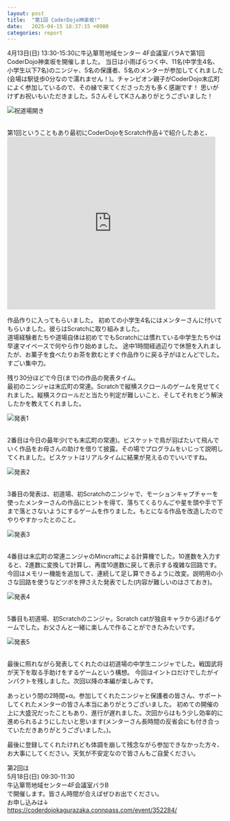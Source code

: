 ```yaml
---
layout: post
title:  "第1回 CoderDojo神楽坂!"
date:   2025-04-15 18:37:15 +0900
categories: report
---
```


4月13日(日) 13:30-15:30に牛込箪笥地域センター 4F会議室バラAで第1回 CoderDojo神楽坂を開催しました。
当日は小雨ぱらつく中、11名(中学生4名、小学生以下7名)のニンジャ、5名の保護者、5名のメンターが参加してくれました(会場は駅徒歩0分なので濡れません！)。チャンピオン親子がCoderDojo末広町によく参加しているので、その縁で来てくださった方も多く感謝です！
思いがけずお祝いもいただきました。SさんそしてKさんありがとうございました！

![祝道場開き](/assets/2025-04-13-01.jpg)

<br>
第1回ということもあり最初にCoderDojoをScratch作品↓で紹介したあと、

<iframe src="https://scratch.mit.edu/projects/1153385524/embed" allowtransparency="true" width="485" height="402" frameborder="0" scrolling="no" allowfullscreen></iframe>

作品作りに入ってもらいました。
初めての小学生4名にはメンターさんに付いてもらいました。彼らはScratchに取り組みました。<br>
道場経験者たちや道場自体は初めてでもScratchには慣れている中学生たちやは早速マイペースで何やら作り始めました。
途中1時間経過辺りで休憩を入れましたが、お菓子を食べたりお茶を飲むとすぐ作品作りに戻る子がほとんどでした。すごい集中力。

残り30分ほどで今日(まで)の作品の発表タイム。<br>
最初のニンジャは末広町の常連。Scratchで縦横スクロールのゲームを見せてくれました。縦横スクロールだと当たり判定が難しいこと、そしてそれをどう解決したかを教えてくれました。

![発表1](/assets/2025-04-13-03.jpg)

<br>
2番目は今日の最年少(でも末広町の常連)。ビスケットで鳥が羽ばたいて飛んでいく作品をお母さんの助けを借りて披露。その場でプログラムをいじって説明してくれました。ビスケットはリアルタイムに結果が見えるのでいいですね。

![発表2](/assets/2025-04-13-04.jpg)

<br>
3番目の発表は、初道場、初Scratchのニンジャで、モーションキャプチャーを使ったメンターさんの作品にヒントを得て、落ちてくるりんごや星を頭や手で下まで落とさないようにするゲームを作りました。もとになる作品を改造したのでやりやすかったとのこと。

![発表3](/assets/2025-04-13-05.jpg)

<br>
4番目は末広町の常連ニンジャのMincraftによる計算機でした。10進数を入力すると、2進数に変換して計算し、再度10進数に戻して表示する複雑な回路です。今回はメモリー機能を追加して、連続して足し算できるように改変。説明用の小さな回路を使うなどツボを押さえた発表でした(内容が難しいのはさておき)。

![発表4](/assets/2025-04-13-06.jpg)

<br>
5番目も初道場、初Scratchのニンジャ。Scratch catが独自キャラから逃げるゲームでした。お父さんと一緒に楽しんで作ることができたみたいです。

![発表5](/assets/2025-04-13-07.jpg)

<br>
最後に照れながら発表してくれたのは初道場の中学生ニンジャでした。戦国武将が天下を取る手助けをするゲームという構想。
今回はイントロだけでしたがインパクトを残しました。次回以降の本編が楽しみです。

あっという間の2時間+α。参加してくれたニンジャと保護者の皆さん、サポートしてくれたメンターの皆さん本当にありがとうございました。
初めての開催の上に大盛況だったこともあり、進行が遅れました。次回からはもう少し効率的に進められるようにしたいと思います(メンターさん長時間の反省会にも付き合っていただきありがとうございました。)。

最後に登録してくれたけれども体調を崩して残念ながら参加できなかった方々、お大事にしてください。天気が不安定なので皆さんもご自愛ください。

第2回は<br>
5月18日(日) 09:30-11:30<br>
牛込箪笥地域センター4F会議室バラB<br>
で開催します。皆さん時間が合えばぜひお出でください。<br>
お申し込みは↓<br>
<https://coderdojokagurazaka.connpass.com/event/352284/>